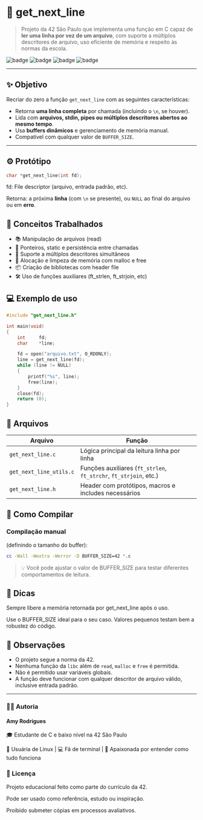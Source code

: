 # 📄 get_next_line

> Projeto da 42 São Paulo que implementa uma função em C capaz de **ler uma linha por vez de um arquivo**, com suporte a múltiplos descritores de arquivo, uso eficiente de memória e respeito às normas da escola.

![badge](https://img.shields.io/badge/42%20Project-get__next__line-blue)
![badge](https://img.shields.io/badge/Made%20with-C-00599C?logo=c)
![badge](https://img.shields.io/badge/Linux-Friendly-informational?logo=linux)
![badge](https://img.shields.io/badge/Norminette-OK-green)

---

## ✨ Objetivo

Recriar do zero a função `get_next_line` com as seguintes características:

- Retorna **uma linha completa** por chamada (incluindo o `\n`, se houver).
- Lida com **arquivos, stdin, pipes ou múltiplos descritores abertos ao mesmo tempo**.
- Usa **buffers dinâmicos** e gerenciamento de memória manual.
- Compatível com qualquer valor de `BUFFER_SIZE`.

---

## ⚙️ Protótipo

```c
char *get_next_line(int fd);
```
fd: File descriptor (arquivo, entrada padrão, etc).

Retorna: a próxima **linha** (com `\n` se presente), ou `NULL` ao final do arquivo ou em **erro**.

## 🧠 Conceitos Trabalhados
- 📚 Manipulação de arquivos (read)
- 🧠 Ponteiros, static e persistência entre chamadas
- 🧵 Suporte a múltiplos descritores simultâneos
- 🧼 Alocação e limpeza de memória com malloc e free
- 📦 Criação de bibliotecas com header file
- 🛠️ Uso de funções auxiliares (ft_strlen, ft_strjoin, etc)

## 💻 Exemplo de uso
```c
#include "get_next_line.h"

int main(void)
{
    int     fd;
    char    *line;

    fd = open("arquivo.txt", O_RDONLY);
    line = get_next_line(fd);
    while (line != NULL)
    {
        printf("%s", line);
        free(line);
    }
    close(fd);
    return (0);
}
```

## 📂 Arquivos

| Arquivo                | Função                                                                 |
|------------------------|------------------------------------------------------------------------|
| `get_next_line.c`      | Lógica principal da leitura linha por linha                           |
| `get_next_line_utils.c`| Funções auxiliares (`ft_strlen`, `ft_strchr`, `ft_strjoin`, etc.)     |
| `get_next_line.h`      | Header com protótipos, macros e includes necessários                   |


## 🔧 Como Compilar

### Compilação manual
(definindo o tamanho do buffer):

```bash
cc -Wall -Wextra -Werror -D BUFFER_SIZE=42 *.c
```
> 💡 Você pode ajustar o valor de BUFFER_SIZE para testar diferentes comportamentos de leitura.

## 🧠 Dicas
Sempre libere a memória retornada por get_next_line após o uso.

Use o BUFFER_SIZE ideal para o seu caso. Valores pequenos testam bem a robustez do código.

## 📌 Observações
- O projeto segue a norma da 42.
- Nenhuma função da `libc` além de `read`, `malloc` e `free` é permitida.
- Não é permitido usar variáveis globais.
- A função deve funcionar com qualquer descritor de arquivo válido, inclusive entrada padrão.

---

### 👩‍💻 Autoria

#### Amy Rodrigues

🎓 Estudante de C e baixo nível na 42 São Paulo

🐧 Usuária de Linux | 💻 Fã de terminal | 🎯 Apaixonada por entender como tudo funciona

### 📎 Licença
Projeto educacional feito como parte do currículo da 42.

Pode ser usado como referência, estudo ou inspiração.

Proibido submeter cópias em processos avaliativos.
